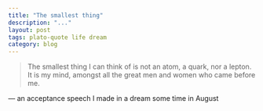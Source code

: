 ```yaml
---
title: "The smallest thing"
description: "..."
layout: post
tags: plato-quote life dream
category: blog
---
```


> The smallest thing I can think of is not an atom, a quark, nor a lepton. It is my mind, amongst all the great men and women who came before me.

&mdash; an acceptance speech I made in a dream some time in August
